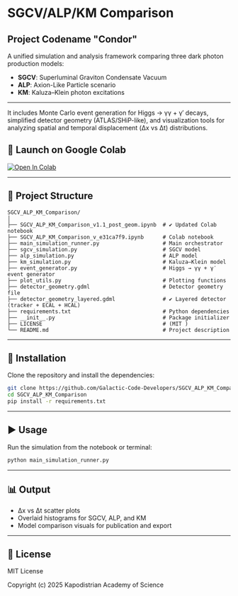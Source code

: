 # SGCV/ALP/KM Comparison
## Project Codename "Condor"

A unified simulation and analysis framework comparing three dark photon production models:

- **SGCV**: Superluminal Graviton Condensate Vacuum  
- **ALP**: Axion-Like Particle scenario  
- **KM**: Kaluza–Klein photon excitations  
---
It includes Monte Carlo event generation for Higgs → γγ + γ′ decays, simplified detector geometry (ATLAS/SHiP-like), and visualization tools for analyzing spatial and temporal displacement (Δx vs Δt) distributions.

## 🚀 Launch on Google Colab

[![Open In Colab](https://colab.research.google.com/assets/colab-badge.svg)](https://colab.research.google.com/github/Galactic-Code-Developers/SGCV-ALP-KM-Comparison/blob/main/SGCV_ALP_KM_Comparison_v_e31ca7f9.ipynb)

---

## 📁 Project Structure

```
SGCV_ALP_KM_Comparison/
│
├── SGCV_ALP_KM_Comparison_v1.1_post_geom.ipynb  # ✔ Updated Colab notebook
├── SGCV_ALP_KM_Comparison_v_e31ca7f9.ipynb      # Colab notebook
├── main_simulation_runner.py                    # Main orchestrator
├── sgcv_simulation.py                           # SGCV model
├── alp_simulation.py                            # ALP model
├── km_simulation.py                             # Kaluza–Klein model
├── event_generator.py                           # Higgs → γγ + γ′ event generator
├── plot_utils.py                                # Plotting functions
├── detector_geometry.gdml                       # Detector geometry file
├── detector_geometry_layered.gdml               # ✔ Layered detector (tracker + ECAL + HCAL)
├── requirements.txt                             # Python dependencies
├── __init__.py                                  # Package initializer
├── LICENSE                                      # (MIT )
└── README.md                                    # Project description
```

---

## 🔧 Installation

Clone the repository and install the dependencies:

```bash
git clone https://github.com/Galactic-Code-Developers/SGCV_ALP_KM_Comparison.git
cd SGCV_ALP_KM_Comparison
pip install -r requirements.txt
```

---

## ▶️ Usage

Run the simulation from the notebook or terminal:

```bash
python main_simulation_runner.py
```

---

## 📊 Output

- Δx vs Δt scatter plots  
- Overlaid histograms for SGCV, ALP, and KM  
- Model comparison visuals for publication and export

---

## 📄 License

MIT License

Copyright (c) 2025 Kapodistrian Academy of Science
